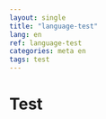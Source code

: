 ```yaml
---
layout: single
title: "language-test"
lang: en
ref: language-test
categories: meta en
tags: test
---
```

# Test
